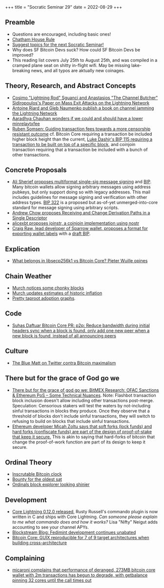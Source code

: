 +++
title = "Socratic Seminar 29"
date = 2022-08-29
+++

Preamble
--------
- Questions are encouraged, including basic ones!
- [Chatham House Rule](https://www.chathamhouse.org/about-us/chatham-house-rule)
- [Suggest topics for the next Socratic Seminar!](https://github.com/sf-bitcoin-devs/sf-bitcoin-devs/issues/new/choose)
- Why does SF Bitcoin Devs suck? How could SF Bitcoin Devs be improved?
- This reading list covers July 25th to August 25th, and was compiled in a cramped plane seat on shitty in-flight wifi. May be missing lake-breaking news, and all typos are aktually new coinages.

Theory, Research, and Abstract Concepts
---------------------------------------
- [Cosimo "Lightning Rod" Sguanci and Anastasios "The Channel Butcher" Sidiropoulos's Paper on Mass Exit Attacks on the Lightning Network](https://arxiv.org/pdf/2208.01908.pdf)
- [Antoine Riard and Gleb Naumenko publish a book on channel jamming the Lightning Network](https://jamming-dev.github.io/book/)
- [Aaradhya Chauhan wonders if we could and should have a lower minrelaytxfee](https://lists.linuxfoundation.org/pipermail/bitcoin-dev/2022-July/020784.html)
- [Ruben Somsen: Guiding transaction fees towards a more censorship resistant outcome](https://lists.linuxfoundation.org/pipermail/bitcoin-dev/2018-September/016352.html) cf. Bitcoin Core requiring a transaction be included higher block height than the current, [Luke Dashjr's BIP 115 requiring a transaction to be built on top of a specific block](https://github.com/bitcoin/bips/blob/master/bip-0115.mediawiki), and coinjoin transaction requiring that a transaction be included with a bunch of other transactions.

Concrete Proposals
------------------
- [Ali Sherief proposes multiformat single-sig message signing](https://lists.linuxfoundation.org/pipermail/bitcoin-dev/2022-July/020759.html) and [BIP](https://github.com/ZenulAbidin/bips/blob/master/bip-notatether-signedmessage.mediawiki). Many bitcoin wallets allow signing arbitrary messages using address pubkeys, but only support doing so with legacy addresses. This mail includes guidelines for message signing and verification with other address types. [BIP 322](https://github.com/bitcoin/bips/blob/master/bip-0322.mediawiki) is a proposed but as-of-yet unmerged-into-core standard for message signing using arbitrary scripts.
- [Andrew Chow proposes Receiving and Change Derivation Paths in a Single Descriptor](https://lists.linuxfoundation.org/pipermail/bitcoin-dev/2022-July/020791.html)
- [alicexbt proposes joinstr, a coinjoin implementation using nostr](https://lists.linuxfoundation.org/pipermail/bitcoin-dev/2022-August/020875.html)
- [Craig Raw, lead developer of Sparrow wallet, proposes a format for exporting wallet labels](https://lists.linuxfoundation.org/pipermail/bitcoin-dev/2022-August/020887.html) with a [draft BIP](https://github.com/craigraw/bips/blob/master/bip-wallet-labels.mediawiki).

Explication
-----------
- [What belongs in libsecp256k1 vs Bitcoin Core? Pieter Wuille opines](https://bitcoin.stackexchange.com/questions/114467/is-there-code-in-libsecp256k1-that-theoretically-should-be-moved-to-the-main-cor)

Chain Weather
-------------
- [Murch notices some chonky blocks](https://twitter.com/murchandamus/status/1557782865622056961)
- [Murch updates estimates of historic inflation](https://bitcoin.stackexchange.com/questions/37077/how-much-inflation-does-bitcoin-have-year-by-year/37092#37092)
- [Pretty taproot adoption graphs](https://txstats.com/dashboard/db/taproot-statistics?orgId=1).

Code
----
- [Suhas Daftuar Bitcoin Core PR: p2p: Reduce bandwidth during initial headers sync when a block is found, only add one new peer when a new block is found, instead of all announcing peers](https://github.com/bitcoin/bitcoin/pull/25720)

Culture
-------
- [The Blue Matt on Twitter contra Bitcoin maximalism](https://twitter.com/TheBlueMatt/status/1556448996159377414)

There but for the grace of God go we
------------------------------------
- [There but for the grace of god go we: BitMEX Research: OFAC Sanctions & Ethereum PoS – Some Technical Nuances](https://blog.bitmex.com/ofac-sanctions-ethereum-pos-some-technical-nuances/). Note: Flashbot transaction block inclusion doesn't allow including other transactions post-merge. Speculation: Censorious stakers will test the waters by not-including sinful transactions in blocks they produce. Once they observe that a threshold of blocks don't include sinful transactions, they will switch to refusing to build on blocks that include sinful transactions.
- [Ethereum developer Micah Zoltu says that soft forks (lock funds) and hard forks (confiscate funds) are part of the design of proof-of-stake that keep it secure.](https://twitter.com/JackNiewold/status/1560284429519667202) This is akin to saying that hard-forks of bitcoin that change the proof-of-work function are part of its design to keep it secure.

Ordinal Theory
--------------
- [Inscrutable Bitcoin clock](https://ordinals.com/clock)
- [Bounty for the oldest sat](https://ordinals.com/bounties)
- [Ordinals block explorer looking shinier](https://ordinals.com/)

Development
-----------
- [Core Lightning 0.12.0 released](https://blog.blockstream.com/core-lightning-v0-12-0/), Rusty Russell's commando plugin is now written in C and ships with Core Lightning. *Can someone please explain to me what commando does and how it works?* Lisa "Nifty" Neigut adds accounting to see your channel APYs.
- [Blockstream Blog: Fedimint development continues unabated](https://blog.blockstream.com/fedimint-update/)
- [Bitcoin Core: GUIX reproducible for 7 of 9 target architectures when building cross-architecture](https://github.com/bitcoin/bitcoin/issues/21194#issuecomment-1189536659)

Complaining
-----------
- [micaroni complains that performance of deranged, 273MB bitcoin core wallet with 2m transactions has begun to degrade, with getbalance pinning 32 cores until the call times out](https://lists.linuxfoundation.org/pipermail/bitcoin-dev/2022-August/020878.html)
